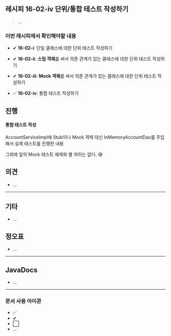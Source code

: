 ## 레시피 16-02-iv 단위/통합 테스트 작성하기

> ...

### 이번 레시피에서 확인해야할  내용

* ✔ **16-02-i**: 단일 클래스에 대한 단위 테스트 작성하기

* ✔ **16-02-ii**: **스텁 객체**를 써서 의존 관계가 있는 클래스에 대한 단위 테스트 작성하기

* ✔ **16-02-iii**: **Mock 객체**를 써서 의존 관계가 있는 클래스에 대한 단위 테스트 작성하기

* ✅ **16-02-iv**: 통합 테스트 작성하기

  



## 진행

#### 통합 테스트 작성

AccountServiceImpl에 Stub이나 Mock 객체 대신 InMemoryAccountDao를 주입해서 실제 테스트를 진행한 내용

그외에 앞의 Mock 테스트 예제와 별 차이는 없다. 😅





## 의견

* ...




---

## 기타

* ...





## 정오표

* ...
  


---

## JavaDocs

* ...



---

### 문서 사용 아이콘

* ✅
* ✔
* ⬜
* ...

